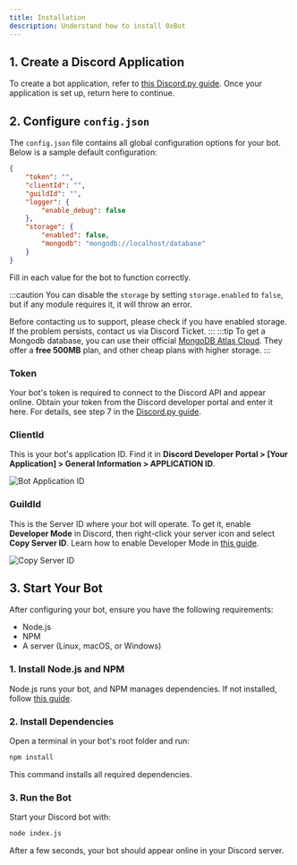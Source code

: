 ```yaml
---
title: Installation
description: Understand how to install 0xBot
---
```



## 1. Create a Discord Application

To create a bot application, refer to [this Discord.py guide](https://discordpy.readthedocs.io/en/stable/discord.html). Once your application is set up, return here to continue.

## 2. Configure `config.json`

The `config.json` file contains all global configuration options for your bot. Below is a sample default configuration:

```json title="config.json"
{
    "token": "",
    "clientId": "",
    "guildId": "",
    "logger": {
        "enable_debug": false
    },
    "storage": {
        "enabled": false,
        "mongodb": "mongodb://localhost/database"   
    }
}
```

Fill in each value for the bot to function correctly.

:::caution
You can disable the `storage` by setting `storage.enabled` to `false`, but if any module requires it, it will throw an error.

Before contacting us to support, please check if you have enabled storage. If the problem persists, contact us via Discord Ticket.
:::
:::tip
To get a Mongodb database, you can use their official [MongoDB Atlas Cloud](https://www.mongodb.com/products/platform/atlas-database). They offer a **free 500MB** plan, and other cheap plans with higher storage.
:::
### Token

Your bot's token is required to connect to the Discord API and appear online. Obtain your token from the Discord developer portal and enter it here. For details, see step 7 in the [Discord.py guide](https://discordpy.readthedocs.io/en/stable/discord.html).

### ClientId

This is your bot's application ID. Find it in **Discord Developer Portal > [Your Application] > General Information > APPLICATION ID**.

![Bot Application ID](/img/bot_application_id.png)

### GuildId

This is the Server ID where your bot will operate. To get it, enable **Developer Mode** in Discord, then right-click your server icon and select **Copy Server ID**. Learn how to enable Developer Mode in [this guide](https://www.howtogeek.com/714348/how-to-enable-or-disable-developer-mode-on-discord/).

![Copy Server ID](/img/copy_server_id.png)

## 3. Start Your Bot

After configuring your bot, ensure you have the following requirements:

- Node.js
- NPM
- A server (Linux, macOS, or Windows)

### 1. Install Node.js and NPM

Node.js runs your bot, and NPM manages dependencies. If not installed, follow [this guide](https://docs.npmjs.com/downloading-and-installing-node-js-and-npm).

### 2. Install Dependencies

Open a terminal in your bot's root folder and run:

```bash
npm install
```

This command installs all required dependencies.

### 3. Run the Bot

Start your Discord bot with:

```bash
node index.js
```

After a few seconds, your bot should appear online in your Discord server.

